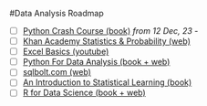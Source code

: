 #Data Analysis Roadmap
- [ ] [Python Crash Course (book)](https://drive.google.com/file/d/1weVNHru7CiVw2tJvnMkv1BYxlHZCLnit/view?usp=sharing)  *from 12 Dec, 23 -*
- [ ] [Khan Academy Statistics & Probability (web)](https://www.khanacademy.org/math/statistics-probability)
- [ ] [Excel Basics (youtube)](https://youtube.com/playlist?list=PLrRPvpgDmw0n34OMHeS94epMaX_Y8Tu1k&si=DI0jX32aBFtQ8OZa)
- [ ] [Python For Data Analysis (book + web)](https://wesmckinney.com/book/)
- [ ] [sqlbolt.com (web)](https://sqlbolt.com/)
- [ ] [An Introduction to Statistical Learning (book)](https://www.statlearning.com/)
- [ ] [R for Data Science (book + web)](https://r4ds.hadley.nz/)
